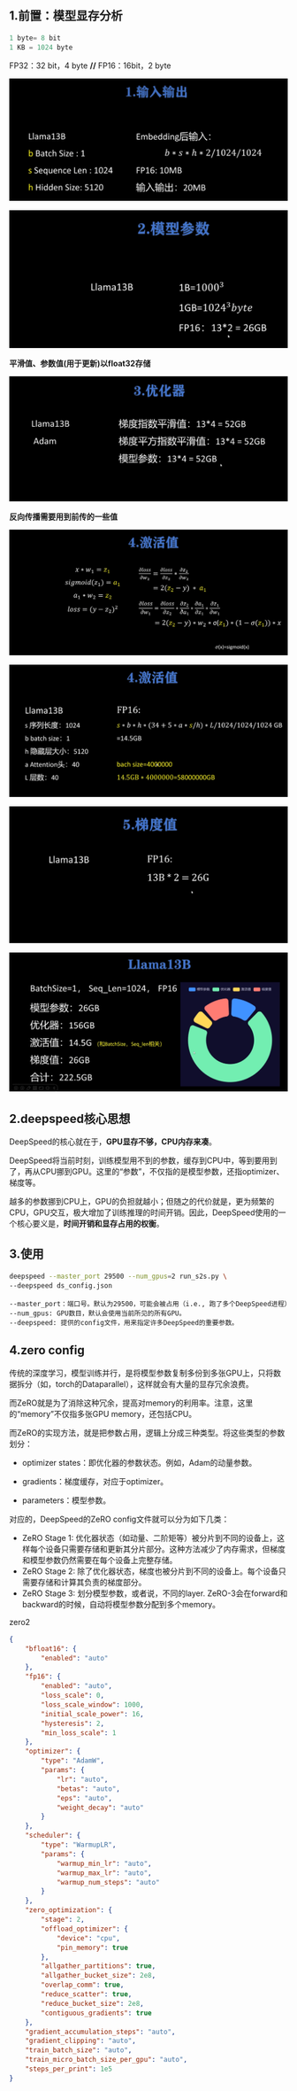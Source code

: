 ## 1.前置：模型显存分析

```python
1 byte= 8 bit
1 KB = 1024 byte
```

FP32：32 bit，4 byte **//** FP16：16bit，2 byte

![image-20240629163118452](assets/image-20240629163118452.png)

![image-20240629163216155](assets/image-20240629163216155.png)

**平滑值、参数值(用于更新)以float32存储**

![image-20240629163437153](assets/image-20240629163437153.png)

**反向传播需要用到前传的一些值**

![image-20240629163735681](assets/image-20240629163735681.png)

![image-20240629163838979](assets/image-20240629163838979.png)

![image-20240629163905779](assets/image-20240629163905779.png)

![image-20240629163935881](assets/image-20240629163935881.png)

## 2.deepspeed核心思想

DeepSpeed的核心就在于，**GPU显存不够，CPU内存来凑**。

DeepSpeed将当前时刻，训练模型用不到的参数，缓存到CPU中，等到要用到了，再从CPU挪到GPU。这里的“参数”，不仅指的是模型参数，还指optimizer、梯度等。

越多的参数挪到CPU上，GPU的负担就越小；但随之的代价就是，更为频繁的CPU，GPU交互，极大增加了训练推理的时间开销。因此，DeepSpeed使用的一个核心要义是，**时间开销和显存占用的权衡**。

## 3.使用

```bash
deepspeed --master_port 29500 --num_gpus=2 run_s2s.py \
--deepspeed ds_config.json

--master_port：端口号。默认为29500，可能会被占用（i.e., 跑了多个DeepSpeed进程）。
--num_gpus: GPU数目，默认会使用当前所见的所有GPU。
--deepspeed: 提供的config文件，用来指定许多DeepSpeed的重要参数。
```

## 4.zero config

传统的深度学习，模型训练并行，是将模型参数复制多份到多张GPU上，只将数据拆分（如，torch的Dataparallel），这样就会有大量的显存冗余浪费。

而ZeRO就是为了消除这种冗余，提高对memory的利用率。注意，这里的“memory”不仅指多张GPU memory，还包括CPU。

而ZeRO的实现方法，就是把参数占用，逻辑上分成三种类型。将这些类型的参数划分：

- optimizer states：即优化器的参数状态。例如，Adam的动量参数。

- gradients：梯度缓存，对应于optimizer。
- parameters：模型参数。

对应的，DeepSpeed的ZeRO config文件就可以分为如下几类：

- ZeRO Stage 1: 优化器状态（如动量、二阶矩等）被分片到不同的设备上，这样每个设备只需要存储和更新其分片部分。这种方法减少了内存需求，但梯度和模型参数仍然需要在每个设备上完整存储。
- ZeRO Stage 2: 除了优化器状态，梯度也被分片到不同的设备上。每个设备只需要存储和计算其负责的梯度部分。
- ZeRO Stage 3: 划分模型参数，或者说，不同的layer. ZeRO-3会在forward和backward的时候，自动将模型参数分配到多个memory。

zero2

```json
{
    "bfloat16": {
        "enabled": "auto"
    },
    "fp16": {
        "enabled": "auto",
        "loss_scale": 0,
        "loss_scale_window": 1000,
        "initial_scale_power": 16,
        "hysteresis": 2,
        "min_loss_scale": 1
    },
    "optimizer": {
        "type": "AdamW",
        "params": {
            "lr": "auto",
            "betas": "auto",
            "eps": "auto",
            "weight_decay": "auto"
        }
    },
    "scheduler": {
        "type": "WarmupLR",
        "params": {
            "warmup_min_lr": "auto",
            "warmup_max_lr": "auto",
            "warmup_num_steps": "auto"
        }
    },
    "zero_optimization": {
        "stage": 2,
        "offload_optimizer": {
            "device": "cpu",
            "pin_memory": true
        },
        "allgather_partitions": true,
        "allgather_bucket_size": 2e8,
        "overlap_comm": true,
        "reduce_scatter": true,
        "reduce_bucket_size": 2e8,
        "contiguous_gradients": true
    },
    "gradient_accumulation_steps": "auto",
    "gradient_clipping": "auto",
    "train_batch_size": "auto",
    "train_micro_batch_size_per_gpu": "auto",
    "steps_per_print": 1e5
}
```


